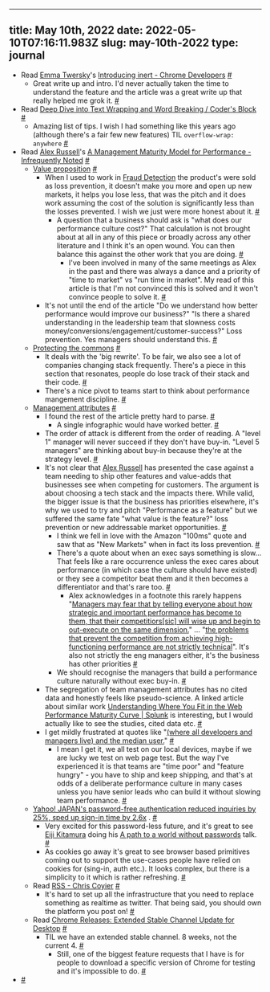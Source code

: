 
---
title: May 10th, 2022 
date: 2022-05-10T07:16:11.983Z
slug: may-10th-2022
type: journal
---
* Read [Emma Twersky](../entry/emma-twersky)'s [Introducing inert - Chrome Developers](https://developer.chrome.com/blog/inert/) [#](#62bee4d8-bf39-41ed-bf4d-8f64e28e4b30)<a name="62bee4d8-bf39-41ed-bf4d-8f64e28e4b30"></a>
  * Great write up and intro. I'd never actually taken the time to understand the feature and the article was a great write up that really helped me grok it. [#](#62bee4d8-b490-4993-a7dd-361baac454fc)<a name="62bee4d8-b490-4993-a7dd-361baac454fc"></a>
* Read [Deep Dive into Text Wrapping and Word Breaking / Coder's Block](https://codersblock.com/blog/deep-dive-into-text-wrapping-and-word-breaking/) [#](#62bee4d8-4732-4aeb-a387-bc4208db6d0e)<a name="62bee4d8-4732-4aeb-a387-bc4208db6d0e"></a>
  * Amazing list of tips. I wish I had something like this years ago (although there's a fair few new features) TIL `overflow-wrap: anywhere` [#](#62bee4d8-66ab-4e45-83ab-abc3c62f1886)<a name="62bee4d8-66ab-4e45-83ab-abc3c62f1886"></a>
* Read [Alex Russell](../entry/alex-russell)'s [A Management Maturity Model for Performance - Infrequently Noted](https://infrequently.org/2022/05/performance-management-maturity/) [#](#62bee4d8-9156-4523-b80d-efe1b06e0f32)<a name="62bee4d8-9156-4523-b80d-efe1b06e0f32"></a>
  * [Value proposition](https://infrequently.org/2022/05/performance-management-maturity/#value-propositions) [#](#62bee4d8-890c-4f42-a092-8d7e84e0645d)<a name="62bee4d8-890c-4f42-a092-8d7e84e0645d"></a>
    * When I used to work in [Fraud Detection](../entry/fraud-detection) the product's were sold as loss prevention, it doesn't make you more and open up new markets, it helps you lose less, that was the pitch and it does work assuming the cost of the solution is significantly less than the losses prevented. I wish we just were more honest about it. [#](#62bee4d8-15a3-49f0-9a41-e888a0aa61df)<a name="62bee4d8-15a3-49f0-9a41-e888a0aa61df"></a>
      * A question that a business should ask is "what does our performance culture cost?" That calculation is not brought about at all in any of this piece or broadly across any other literature and I think it's an open wound. You can then balance this against the other work that you are doing. [#](#62bee4d8-68df-44c3-b303-1b1a11c78a2f)<a name="62bee4d8-68df-44c3-b303-1b1a11c78a2f"></a>
        * I've been involved in many of the same meetings as Alex in the past and there was always a dance and a priority of "time to market" vs "run time in market". My read of this article is that I'm not convinced this is solved and it won't convince people to solve it. [#](#62bee4d8-0ccb-412f-b170-05edeb733d90)<a name="62bee4d8-0ccb-412f-b170-05edeb733d90"></a>
    * It's not until the end of the article "Do we understand how better performance would improve our business?" "Is there a shared understanding in the leadership team that slowness costs money/conversions/engagement/customer-success?" Loss prevention. Yes managers should understand this. [#](#62bee4d8-13cb-4346-acb0-9041be15f28d)<a name="62bee4d8-13cb-4346-acb0-9041be15f28d"></a>
  * [Protecting the commons](https://infrequently.org/2022/05/performance-management-maturity/#protecting-the-commons) [#](#62bee4d8-904c-4616-b967-f7a2f1952aba)<a name="62bee4d8-904c-4616-b967-f7a2f1952aba"></a>
    * It deals with the 'big rewrite'. To be fair, we also see a lot of companies changing stack frequently. There's a piece in this section that resonates, people do lose track of their stack and their code. [#](#62bee4d8-dc9a-48af-a416-96789611c35a)<a name="62bee4d8-dc9a-48af-a416-96789611c35a"></a>
    * There's a nice pivot to teams start to think about performance mangement discipline. [#](#62bee4d8-e72a-4dbf-9671-1cc028b60faf)<a name="62bee4d8-e72a-4dbf-9671-1cc028b60faf"></a>
  * [Management attributes](https://infrequently.org/2022/05/performance-management-maturity/#levels-of-performance-management-maturity) [#](#62bee4d8-012e-409d-be4d-8a2bfb649900)<a name="62bee4d8-012e-409d-be4d-8a2bfb649900"></a>
    * I found the rest of the article pretty hard to parse. [#](#62bee4d8-d6e0-4478-88b4-4b46447bd9ad)<a name="62bee4d8-d6e0-4478-88b4-4b46447bd9ad"></a>
      * A single infographic would have worked better. [#](#62bee4d8-6c20-45ae-83a0-72f4ae615486)<a name="62bee4d8-6c20-45ae-83a0-72f4ae615486"></a>
    * The order of attack is different from the order of reading. A "level 1" manager will never succeed if they don't have buy-in. "Level 5 managers" are thinking about buy-in because they're at the strategy level. [#](#62bee4d8-5265-49d3-8f00-f4631c8fb399)<a name="62bee4d8-5265-49d3-8f00-f4631c8fb399"></a>
    * It's not clear that [Alex Russell](../entry/alex-russell) has presented the case against a team needing to ship other features and value-adds that businesses see when competing for customers. The argument is about choosing a tech stack and the impacts there. While valid, the bigger issue is that the business has priorities elsewhere, it's why we used to try and pitch "Performance as a feature" but we suffered the same fate "what value is the feature?" loss prevention or new addressable market opportunities. [#](#62bee4d8-162b-4ad8-b280-02d0662bd8c3)<a name="62bee4d8-162b-4ad8-b280-02d0662bd8c3"></a>
      * I think we fell in love with the Amazon "100ms" quote and saw that as "New Markets" when in fact its loss prevention. [#](#62bee4d8-aa38-49a8-95ca-c6ccdb645f62)<a name="62bee4d8-aa38-49a8-95ca-c6ccdb645f62"></a>
      * There's a quote about when an exec says something is slow... That feels like a rare occurrence unless the exec cares about performance (in which case the culture should have existed) or they see a competitor beat them and it then becomes a differentiator and that's rare too. [#](#62bee4d8-47fb-4570-8170-5e8819e621e8)<a name="62bee4d8-47fb-4570-8170-5e8819e621e8"></a>
        * Alex acknowledges in a footnote this rarely happens "[Managers may fear that by telling everyone about how strategic and important performance has become to them, that their competitiors[sic] will wise up and begin to out-execute on the same dimension.](https://infrequently.org/2022/05/performance-management-maturity/#:~:text=Managers%20may%20fear%20that%20by%20telling%20everyone%20about%20how%20strategic%20and%20important%20performance%20has%20become%20to%20them%2C%20that%20their%20competitiors%20will%20wise%20up%20and%20begin%20to%20out%2Dexecute%20on%20the%20same%20dimension.)" ... "[the problems that prevent the competition from achieving high-functioning performance are not strictly technical](https://infrequently.org/2022/05/performance-management-maturity/#:~:text=the%20problems%20that%20prevent%20the%20competition%20from%20achieving%20high%2Dfunctioning%20performance%20are%20not%20strictly%20technical.)".  It's also not strictly the eng managers either, it's the business has other priorities [#](#62bee4d8-4e02-49aa-b6a4-ea83d9bff3a3)<a name="62bee4d8-4e02-49aa-b6a4-ea83d9bff3a3"></a>
      * We should recognise the managers that build a performance culture naturally without exec buy-in. [#](#62bee4d8-2579-4843-a405-a39e81011b27)<a name="62bee4d8-2579-4843-a405-a39e81011b27"></a>
    * The segregation of team management attributes has no cited data and honestly feels like pseudo-science. A linked article about similar work [Understanding Where You Fit in the Web Performance Maturity Curve | Splunk](https://www.splunk.com/en_us/blog/devops/understanding-where-you-fit-in-the-web-performance-maturity-curve.html) is interesting, but I would actually like to see the studies, cited data etc. [#](#62bee4d8-d30d-4de0-a973-eb6ca953cbba)<a name="62bee4d8-d30d-4de0-a973-eb6ca953cbba"></a>
    * I get mildly frustrated at quotes like "[(where all developers and managers live) and the median user.](https://infrequently.org/2022/05/performance-management-maturity/#:~:text=(where%20all%20developers%20and%20managers%20live)%20and%20the%20median%20user.)" [#](#62bee4d8-9a88-4020-9f66-148fbe4403c2)<a name="62bee4d8-9a88-4020-9f66-148fbe4403c2"></a>
      * I mean I get it, we all test on our local devices, maybe if we are lucky we test on web page test. But the way I've experienced it is that teams are "time poor" and "feature hungry" - you have to ship and keep shipping, and that's at odds of a deliberate performance culture in many cases unless you have senior leads who can build it without slowing team performance. [#](#62bee4d8-5972-4eea-ae35-6f4d63af14d4)<a name="62bee4d8-5972-4eea-ae35-6f4d63af14d4"></a>
  * [Yahoo! JAPAN's password-free authentication reduced inquiries by 25%, sped up sign-in time by 2.6x](https://web.dev/yahoo-japan-identity-case-study/) . [#](#62bee4d8-51a7-4891-be1a-336f0934f808)<a name="62bee4d8-51a7-4891-be1a-336f0934f808"></a>
    * Very excited for this password-less future, and it's great to see [Eiji Kitamura](../entry/eiji-kitamura) doing his [A path to a world without passwords](https://io.google/2022/program/e3bb37a4-2723-4d72-a5b3-1a23abb94ac0/) talk. [#](#62bee4d8-2d60-434e-be3c-e7c8b6bba821)<a name="62bee4d8-2d60-434e-be3c-e7c8b6bba821"></a>
    * As cookies go away it's great to see browser based primitives coming out to support the use-cases people have relied on cookies for (sing-in, auth etc.). It looks complex, but there is a simplicity to it which is rather refreshing. [#](#62bee4d8-69f9-4af6-a7e1-999f3eb3884e)<a name="62bee4d8-69f9-4af6-a7e1-999f3eb3884e"></a>
  * Read [RSS - Chris Coyier](https://chriscoyier.net/2022/04/29/rss-3/) [#](#62bee4d8-1c55-4930-9de9-b30b6dfce8fa)<a name="62bee4d8-1c55-4930-9de9-b30b6dfce8fa"></a>
    * It's hard to set up all the infrastructure that you need to replace something as realtime as twitter. That being said, you should own the platform you post on! [#](#62bee4d8-e382-4826-90b7-758797b11cc1)<a name="62bee4d8-e382-4826-90b7-758797b11cc1"></a>
  * Read [Chrome Releases: Extended Stable Channel Update for Desktop](https://chromereleases.googleblog.com/2022/05/extended-stable-channel-update-for.html) [#](#62bee4d8-f7dc-49bd-92e9-a8d69438b4cf)<a name="62bee4d8-f7dc-49bd-92e9-a8d69438b4cf"></a>
    * TIL we have an extended stable channel. 8 weeks, not the current 4. [#](#62bee4d8-7bb5-4a09-964c-aee0dd59e501)<a name="62bee4d8-7bb5-4a09-964c-aee0dd59e501"></a>
      * Still, one of the biggest feature requests that I have is for people to download a specific version of Chrome for testing and it's impossible to do. [#](#62bee4d8-9544-427e-89aa-ef670ecaa3a4)<a name="62bee4d8-9544-427e-89aa-ef670ecaa3a4"></a>
*  [#](#62bee4d8-04b7-428e-a316-d4d141a9dc43)<a name="62bee4d8-04b7-428e-a316-d4d141a9dc43"></a>

